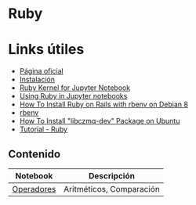 # Ruby

# Links útiles

- [Página oficial](https://www.ruby-lang.org/es/)
- [Instalación](https://www.ruby-lang.org/es/)
- [Ruby Kernel for Jupyter Notebook](http://devopspy.com/linux/ruby-kernel-jupyter-notebook/)
- [Using Ruby in Jupyter notebooks](https://www.anegron.site/2020/05/28/using-ruby-in-jupyter-notebooks/)
- [How To Install Ruby on Rails with rbenv on Debian 8](https://www.digitalocean.com/community/tutorials/how-to-install-ruby-on-rails-with-rbenv-on-debian-8)
- [rbenv](https://github.com/rbenv/rbenv)
- [How To Install "libczmq-dev" Package on Ubuntu](https://zoomadmin.com/HowToInstall/UbuntuPackage/libczmq-dev)
- [Tutorial - Ruby](https://www.tutorialspoint.com/ruby/index.htm)


## Contenido

| Notebook  | Descripción |
| :---: | :---: |
| [Operadores](jupyter/operators.html) | Aritméticos, Comparación |